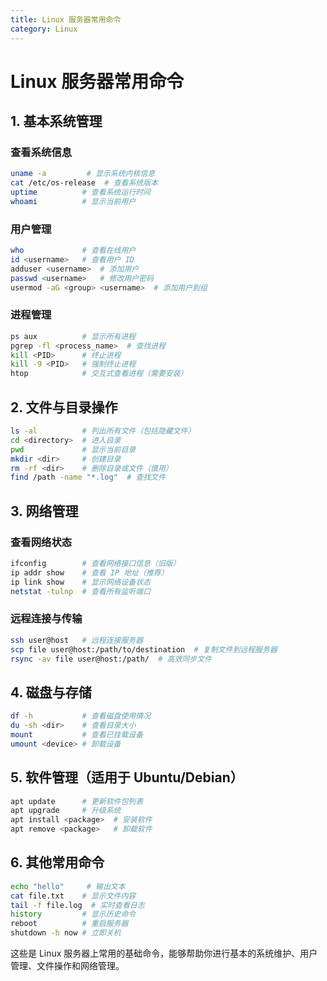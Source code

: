 ```yaml
---
title: Linux 服务器常用命令
category: Linux
---
```

# Linux 服务器常用命令

## 1. 基本系统管理

### 查看系统信息
```bash
uname -a         # 显示系统内核信息
cat /etc/os-release  # 查看系统版本
uptime          # 查看系统运行时间
whoami          # 显示当前用户
```

### 用户管理
```bash
who             # 查看在线用户
id <username>   # 查看用户 ID
adduser <username>  # 添加用户
passwd <username>   # 修改用户密码
usermod -aG <group> <username>  # 添加用户到组
```

### 进程管理
```bash
ps aux          # 显示所有进程
pgrep -fl <process_name>  # 查找进程
kill <PID>      # 终止进程
kill -9 <PID>   # 强制终止进程
htop            # 交互式查看进程（需要安装）
```

## 2. 文件与目录操作

```bash
ls -al          # 列出所有文件（包括隐藏文件）
cd <directory>  # 进入目录
pwd             # 显示当前目录
mkdir <dir>     # 创建目录
rm -rf <dir>    # 删除目录或文件（慎用）
find /path -name "*.log"  # 查找文件
```

## 3. 网络管理

### 查看网络状态
```bash
ifconfig        # 查看网络接口信息（旧版）
ip addr show    # 查看 IP 地址（推荐）
ip link show    # 显示网络设备状态
netstat -tulnp  # 查看所有监听端口
```

### 远程连接与传输
```bash
ssh user@host   # 远程连接服务器
scp file user@host:/path/to/destination  # 复制文件到远程服务器
rsync -av file user@host:/path/  # 高效同步文件
```

## 4. 磁盘与存储
```bash
df -h           # 查看磁盘使用情况
du -sh <dir>    # 查看目录大小
mount           # 查看已挂载设备
umount <device> # 卸载设备
```

## 5. 软件管理（适用于 Ubuntu/Debian）
```bash
apt update      # 更新软件包列表
apt upgrade     # 升级系统
apt install <package>  # 安装软件
apt remove <package>   # 卸载软件
```

## 6. 其他常用命令
```bash
echo "hello"     # 输出文本
cat file.txt    # 显示文件内容
tail -f file.log  # 实时查看日志
history         # 显示历史命令
reboot          # 重启服务器
shutdown -h now # 立即关机
```

这些是 Linux 服务器上常用的基础命令，能够帮助你进行基本的系统维护、用户管理、文件操作和网络管理。

